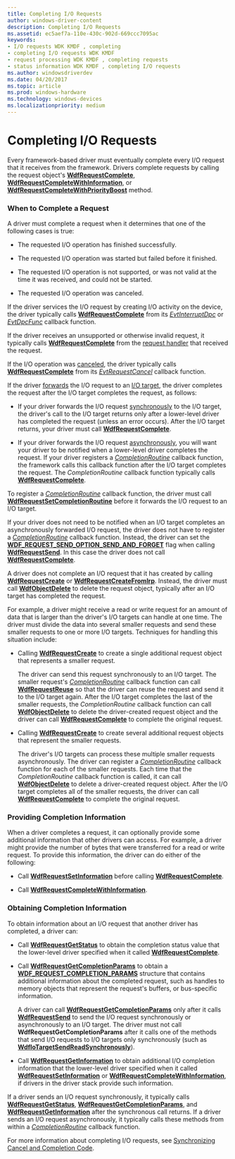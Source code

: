 ```yaml
---
title: Completing I/O Requests
author: windows-driver-content
description: Completing I/O Requests
ms.assetid: ec5aef7a-110e-430c-902d-669ccc7095ac
keywords:
- I/O requests WDK KMDF , completing
- completing I/O requests WDK KMDF
- request processing WDK KMDF , completing requests
- status information WDK KMDF , completing I/O requests
ms.author: windowsdriverdev
ms.date: 04/20/2017
ms.topic: article
ms.prod: windows-hardware
ms.technology: windows-devices
ms.localizationpriority: medium
---
```


# Completing I/O Requests





Every framework-based driver must eventually complete every I/O request that it receives from the framework. Drivers complete requests by calling the request object's [**WdfRequestComplete**](https://msdn.microsoft.com/library/windows/hardware/ff549945), [**WdfRequestCompleteWithInformation**](https://msdn.microsoft.com/library/windows/hardware/ff549948), or [**WdfRequestCompleteWithPriorityBoost**](https://msdn.microsoft.com/library/windows/hardware/ff549949) method.

### When to Complete a Request

A driver must complete a request when it determines that one of the following cases is true:

-   The requested I/O operation has finished successfully.

-   The requested I/O operation was started but failed before it finished.

-   The requested I/O operation is not supported, or was not valid at the time it was received, and could not be started.

-   The requested I/O operation was canceled.

If the driver services the I/O request by creating I/O activity on the device, the driver typically calls [**WdfRequestComplete**](https://msdn.microsoft.com/library/windows/hardware/ff549945) from its [*EvtInterruptDpc*](https://msdn.microsoft.com/library/windows/hardware/ff541721) or [*EvtDpcFunc*](https://msdn.microsoft.com/library/windows/hardware/ff541683) callback function.

If the driver receives an unsupported or otherwise invalid request, it typically calls [**WdfRequestComplete**](https://msdn.microsoft.com/library/windows/hardware/ff549945) from the [request handler](request-handlers.md) that received the request.

If the I/O operation was [canceled](canceling-i-o-requests.md), the driver typically calls [**WdfRequestComplete**](https://msdn.microsoft.com/library/windows/hardware/ff549945) from its [*EvtRequestCancel*](https://msdn.microsoft.com/library/windows/hardware/ff541817) callback function.

If the driver [forwards](forwarding-i-o-requests.md) the I/O request to an [I/O target](using-i-o-targets.md), the driver completes the request after the I/O target completes the request, as follows:

-   If your driver forwards the I/O request [synchronously](sending-i-o-requests-synchronously.md) to the I/O target, the driver's call to the I/O target returns only after a lower-level driver has completed the request (unless an error occurs). After the I/O target returns, your driver must call [**WdfRequestComplete**](https://msdn.microsoft.com/library/windows/hardware/ff549945).

-   If your driver forwards the I/O request [asynchronously](sending-i-o-requests-asynchronously.md), you will want your driver to be notified when a lower-level driver completes the request. If your driver registers a [*CompletionRoutine*](https://msdn.microsoft.com/library/windows/hardware/ff540745) callback function, the framework calls this callback function after the I/O target completes the request. The *CompletionRoutine* callback function typically calls [**WdfRequestComplete**](https://msdn.microsoft.com/library/windows/hardware/ff549945).

To register a [*CompletionRoutine*](https://msdn.microsoft.com/library/windows/hardware/ff540745) callback function, the driver must call [**WdfRequestSetCompletionRoutine**](https://msdn.microsoft.com/library/windows/hardware/ff550030) before it forwards the I/O request to an I/O target.

If your driver does not need to be notified when an I/O target completes an asynchronously forwarded I/O request, the driver does not have to register a [*CompletionRoutine*](https://msdn.microsoft.com/library/windows/hardware/ff540745) callback function. Instead, the driver can set the [**WDF\_REQUEST\_SEND\_OPTION\_SEND\_AND\_FORGET**](https://msdn.microsoft.com/library/windows/hardware/ff552493) flag when calling [**WdfRequestSend**](https://msdn.microsoft.com/library/windows/hardware/ff550027). In this case the driver does not call [**WdfRequestComplete**](https://msdn.microsoft.com/library/windows/hardware/ff549945).

A driver does not complete an I/O request that it has created by calling [**WdfRequestCreate**](https://msdn.microsoft.com/library/windows/hardware/ff549951) or [**WdfRequestCreateFromIrp**](https://msdn.microsoft.com/library/windows/hardware/ff549953). Instead, the driver must call [**WdfObjectDelete**](https://msdn.microsoft.com/library/windows/hardware/ff548734) to delete the request object, typically after an I/O target has completed the request.

For example, a driver might receive a read or write request for an amount of data that is larger than the driver's I/O targets can handle at one time. The driver must divide the data into several smaller requests and send these smaller requests to one or more I/O targets. Techniques for handling this situation include:

-   Calling [**WdfRequestCreate**](https://msdn.microsoft.com/library/windows/hardware/ff549951) to create a single additional request object that represents a smaller request.

    The driver can send this request synchronously to an I/O target. The smaller request's [*CompletionRoutine*](https://msdn.microsoft.com/library/windows/hardware/ff540745) callback function can call [**WdfRequestReuse**](https://msdn.microsoft.com/library/windows/hardware/ff550026) so that the driver can reuse the request and send it to the I/O target again. After the I/O target completes the last of the smaller requests, the *CompletionRoutine* callback function can call [**WdfObjectDelete**](https://msdn.microsoft.com/library/windows/hardware/ff548734) to delete the driver-created request object and the driver can call [**WdfRequestComplete**](https://msdn.microsoft.com/library/windows/hardware/ff549945) to complete the original request.

-   Calling [**WdfRequestCreate**](https://msdn.microsoft.com/library/windows/hardware/ff549951) to create several additional request objects that represent the smaller requests.

    The driver's I/O targets can process these multiple smaller requests asynchronously. The driver can register a [*CompletionRoutine*](https://msdn.microsoft.com/library/windows/hardware/ff540745) callback function for each of the smaller requests. Each time that the *CompletionRoutine* callback function is called, it can call [**WdfObjectDelete**](https://msdn.microsoft.com/library/windows/hardware/ff548734) to delete a driver-created request object. After the I/O target completes all of the smaller requests, the driver can call [**WdfRequestComplete**](https://msdn.microsoft.com/library/windows/hardware/ff549945) to complete the original request.

### <a href="" id="providing-completion-information"></a> Providing Completion Information

When a driver completes a request, it can optionally provide some additional information that other drivers can access. For example, a driver might provide the number of bytes that were transferred for a read or write request. To provide this information, the driver can do either of the following:

-   Call [**WdfRequestSetInformation**](https://msdn.microsoft.com/library/windows/hardware/ff550032) before calling [**WdfRequestComplete**](https://msdn.microsoft.com/library/windows/hardware/ff549945).

-   Call [**WdfRequestCompleteWithInformation**](https://msdn.microsoft.com/library/windows/hardware/ff549948).

### <a href="" id="obtaining-completion-information"></a> Obtaining Completion Information

To obtain information about an I/O request that another driver has completed, a driver can:

-   Call [**WdfRequestGetStatus**](https://msdn.microsoft.com/library/windows/hardware/ff549974) to obtain the completion status value that the lower-level driver specified when it called [**WdfRequestComplete**](https://msdn.microsoft.com/library/windows/hardware/ff549945).

-   Call [**WdfRequestGetCompletionParams**](https://msdn.microsoft.com/library/windows/hardware/ff549961) to obtain a [**WDF\_REQUEST\_COMPLETION\_PARAMS**](https://msdn.microsoft.com/library/windows/hardware/ff552454) structure that contains additional information about the completed request, such as handles to memory objects that represent the request's buffers, or bus-specific information.

    A driver can call [**WdfRequestGetCompletionParams**](https://msdn.microsoft.com/library/windows/hardware/ff549961) only after it calls [**WdfRequestSend**](https://msdn.microsoft.com/library/windows/hardware/ff550027) to send the I/O request synchronously or asynchronously to an I/O target. The driver must not call **WdfRequestGetCompletionParams** after it calls one of the methods that send I/O requests to I/O targets only synchronously (such as [**WdfIoTargetSendReadSynchronously**](https://msdn.microsoft.com/library/windows/hardware/ff548669)).

-   Call [**WdfRequestGetInformation**](https://msdn.microsoft.com/library/windows/hardware/ff549965) to obtain additional I/O completion information that the lower-level driver specified when it called [**WdfRequestSetInformation**](https://msdn.microsoft.com/library/windows/hardware/ff550032) or [**WdfRequestCompleteWithInformation**](https://msdn.microsoft.com/library/windows/hardware/ff549948), if drivers in the driver stack provide such information.

If a driver sends an I/O request synchronously, it typically calls [**WdfRequestGetStatus**](https://msdn.microsoft.com/library/windows/hardware/ff549974), [**WdfRequestGetCompletionParams**](https://msdn.microsoft.com/library/windows/hardware/ff549961), and [**WdfRequestGetInformation**](https://msdn.microsoft.com/library/windows/hardware/ff549965) after the synchronous call returns. If a driver sends an I/O request asynchronously, it typically calls these methods from within a [*CompletionRoutine*](https://msdn.microsoft.com/library/windows/hardware/ff540745) callback function.

For more information about completing I/O requests, see [Synchronizing Cancel and Completion Code](synchronizing-cancel-and-completion-code.md).

 

 





